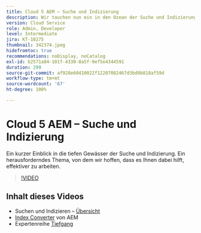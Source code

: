 ```yaml
---
title: Cloud 5 AEM – Suche und Indizierung
description: Wir tauchen nun ein in den Ozean der Suche und Indizierung
version: Cloud Service
role: Admin, Developer
level: Intermediate
jira: KT-10275
thumbnail: 342374.jpeg
hidefromtoc: true
recommendations: noDisplay, noCatalog
exl-id: b2571a84-101f-4330-8a5f-9ef5e4344591
duration: 299
source-git-commit: af928e60410022f12207082467d3bd9b818af59d
workflow-type: tm+mt
source-wordcount: '67'
ht-degree: 100%

---
```


# Cloud 5 AEM – Suche und Indizierung

Ein kurzer Einblick in die tiefen Gewässer der Suche und Indizierung. Ein herausforderndes Thema, von dem wir hoffen, dass es Ihnen dabei hilft, effektiver zu arbeiten.

>[!VIDEO](https://video.tv.adobe.com/v/342374?quality=12&learn=on)

## Inhalt dieses Videos

+ Suchen und Indizieren – [Übersicht](https://experienceleague.adobe.com/docs/experience-manager-cloud-service/content/operations/indexing.html?lang=de)
+ [Index Converter](https://experienceleague.adobe.com/docs/experience-manager-cloud-service/content/migration-journey/refactoring-tools/index-converter.html?lang=de) von AEM
+ Expertenreihe [Tiefgang](../../../cloud-service/migration/moving-to-aem-as-a-cloud-service/search-and-indexing.md)
